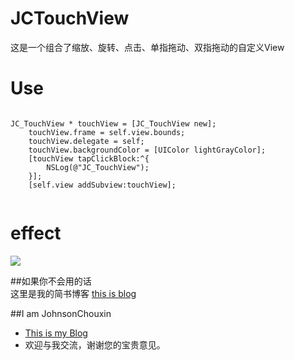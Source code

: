 # JCTouchView
这是一个组合了缩放、旋转、点击、单指拖动、双指拖动的自定义View

# Use
<pre><code>
JC_TouchView * touchView = [JC_TouchView new];
    touchView.frame = self.view.bounds;
    touchView.delegate = self;
    touchView.backgroundColor = [UIColor lightGrayColor];
    [touchView tapClickBlock:^{
        NSLog(@"JC_TouchView");
    }];
    [self.view addSubview:touchView];
    </code></pre>
    
# effect
![](https://github.com/JohnsonChouxin/JCTouchView/raw/master/Ges2.gif)

##如果你不会用的话<br>
   这里是我的简书博客 [this is blog](http://www.jianshu.com/p/59224648828b#)<br>

##I am JohnsonChouxin
  * [This is my Blog](http://www.jianshu.com/users/91577acf333a/latest_articles)<br>
  * 欢迎与我交流，谢谢您的宝贵意见。
